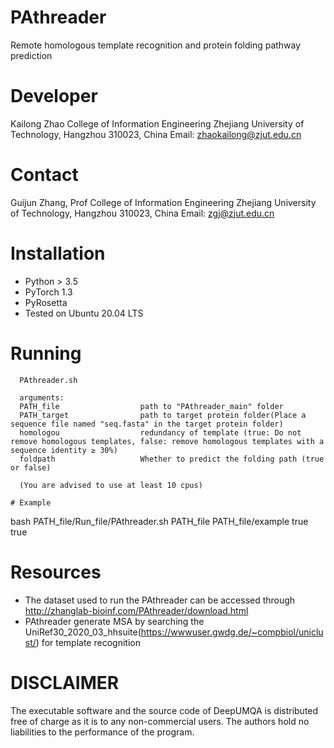 # PAthreader
  Remote homologous template recognition and protein folding pathway prediction

# Developer
  Kailong Zhao
  College of Information Engineering
  Zhejiang University of Technology, Hangzhou 310023, China
  Email: zhaokailong@zjut.edu.cn

# Contact
  Guijun Zhang, Prof
  College of Information Engineering
  Zhejiang University of Technology, Hangzhou 310023, China
  Email: zgj@zjut.edu.cn

# Installation
- Python > 3.5
- PyTorch 1.3
- PyRosetta
- Tested on Ubuntu 20.04 LTS



# Running
```
  PAthreader.sh 

  arguments:
  PATH_file                  path to "PAthreader_main" folder
  PATH_target                path to target protein folder(Place a sequence file named "seq.fasta" in the target protein folder)
  homologou                  redundancy of template (true: Do not remove homologous templates, false: remove homologous templates with a sequence identity ≥ 30%)
  foldpath                   Whether to predict the folding path (true or false)
  
  (You are advised to use at least 10 cpus)
  
# Example
```
  bash PATH_file/Run_file/PAthreader.sh PATH_file PATH_file/example true true

# Resources
- The dataset used to run the PAthreader can be accessed through http://zhanglab-bioinf.com/PAthreader/download.html
- PAthreader generate MSA by searching the UniRef30_2020_03_hhsuite(https://wwwuser.gwdg.de/~compbiol/uniclust/) for template recognition
  

# DISCLAIMER
  The executable software and the source code of DeepUMQA is distributed free of charge as it is to any non-commercial users. The authors hold no liabilities to the     performance of the program.
